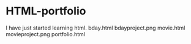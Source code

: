 # HTML-portfolio
I have just started learning html.
bday.html
bdayproject.png
movie.html
movieproject.png
portfolio.html
